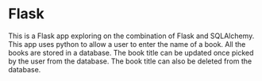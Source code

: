 # Flask
This is a Flask app exploring on the combination of Flask and SQLAlchemy.
This app uses python to allow a user to enter the name of a book.
All the books are stored in a database.
The book title can be updated once picked by the user from the database.
The book title can also be deleted from the database.
